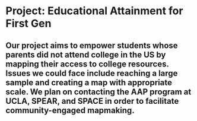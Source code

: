 # Project: Educational Attainment for First Gen

## Our project aims to empower students whose parents did not attend college in the US by mapping their access to college resources. Issues we could face include reaching a large sample and creating a map with appropriate scale. We plan on contacting the AAP program at UCLA, SPEAR, and SPACE in order to facilitate community-engaged mapmaking.


